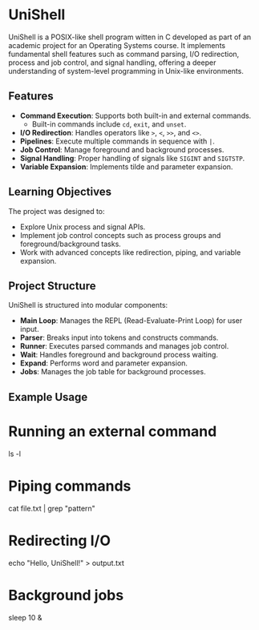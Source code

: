 # UniShell

UniShell is a POSIX-like shell program witten in C developed as part of an academic project for an Operating Systems course. It implements fundamental shell features such as command parsing, I/O redirection, process and job control, and signal handling, offering a deeper understanding of system-level programming in Unix-like environments.

## Features

- **Command Execution**: Supports both built-in and external commands.
  - Built-in commands include `cd`, `exit`, and `unset`.
- **I/O Redirection**: Handles operators like `>`, `<`, `>>`, and `<>`.
- **Pipelines**: Execute multiple commands in sequence with `|`.
- **Job Control**: Manage foreground and background processes.
- **Signal Handling**: Proper handling of signals like `SIGINT` and `SIGTSTP`.
- **Variable Expansion**: Implements tilde and parameter expansion.

## Learning Objectives

The project was designed to:
- Explore Unix process and signal APIs.
- Implement job control concepts such as process groups and foreground/background tasks.
- Work with advanced concepts like redirection, piping, and variable expansion.

## Project Structure

UniShell is structured into modular components:
- **Main Loop**: Manages the REPL (Read-Evaluate-Print Loop) for user input.
- **Parser**: Breaks input into tokens and constructs commands.
- **Runner**: Executes parsed commands and manages job control.
- **Wait**: Handles foreground and background process waiting.
- **Expand**: Performs word and parameter expansion.
- **Jobs**: Manages the job table for background processes.

## Example Usage

# Running an external command
ls -l

# Piping commands
cat file.txt | grep "pattern"

# Redirecting I/O
echo "Hello, UniShell!" > output.txt

# Background jobs
sleep 10 &
